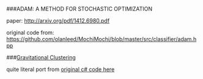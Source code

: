 ###ADAM: A METHOD FOR STOCHASTIC OPTIMIZATION

  paper:
  http://arxiv.org/pdf/1412.6980.pdf

  original code from:
  https://github.com/olanleed/MochiMochi/blob/master/src/classifier/adam.hpp


###[Gravitational Clustering](https://github.com/ArmenAg/GravitationalClustering/blob/master/Paper.pdf?raw=true)

  quite literal port from [original c# code here](https://github.com/ArmenAg/GravitationalClustering)
